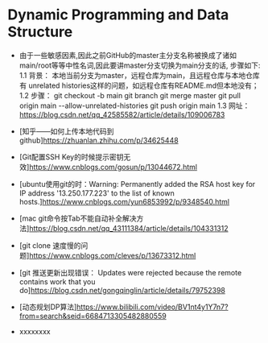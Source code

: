 # Dynamic Programming and Data Structure

- 由于一些敏感因素,因此之前GitHub的master主分支名称被换成了诸如main/root等等中性名词,因此要讲master分支切换为main分支的话, 步骤如下:
    1.1 背景： 本地当前分支为master，远程仓库为main，且远程仓库与本地仓库有 unrelated histories这样的问题，如远程仓库有README.md但本地没有；
    1.2 步骤：
        git checkout -b main
        git branch
        git merge master
        git pull origin main --allow-unrelated-histories
        git push origin main
    1.3 网址： https://blog.csdn.net/qq_42585582/article/details/109006783

- [知乎——如何上传本地代码到github]https://zhuanlan.zhihu.com/p/34625448

- [Git配置SSH Key的时候提示密钥无效]https://www.cnblogs.com/gosun/p/13044672.html

- [ubuntu使用git的时：Warning: Permanently added the RSA host key for IP address '13.250.177.223' to the list of known hosts.]https://www.cnblogs.com/yun6853992/p/9348540.html

- [mac git命令按Tab不能自动补全解决方法]https://blog.csdn.net/qq_43111384/article/details/104331312

- [git clone 速度慢的问题]https://www.cnblogs.com/cleves/p/13673312.html

- [git 推送更新出现错误： Updates were rejected because the remote contains work that you do]https://blog.csdn.net/gongqinglin/article/details/79752398

- [动态规划DP算法]https://www.bilibili.com/video/BV1nt4y1Y7n7?from=search&seid=6684713305482880559

- xxxxxxxx